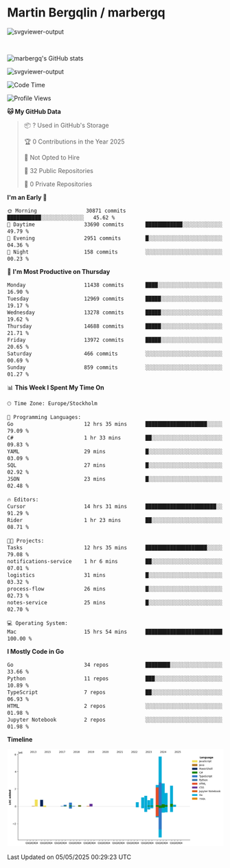 # Martin Bergqlin / marbergq

![svgviewer-output](https://user-images.githubusercontent.com/2405410/206014777-22d41ecb-c24f-421d-b7d9-bba2cb5bb0de.svg)

<br>

<!--- [![Martin's Week](https://github-readme-stats.vercel.app/api/wakatime?username=marbergq&theme=dark)](https://github.com/anuraghazra/github-readme-stats) -->

![marbergq's GitHub stats](https://github-readme-stats.vercel.app/api?username=marbergq&count_private=true&show_icons=true)

![svgviewer-output](https://wakatime.com/badge/user/3f0a2069-6683-4e19-9a4a-7d21ea815067.svg)

<!--START_SECTION:waka-->
![Code Time](http://img.shields.io/badge/Code%20Time-5%2C052%20hrs%2018%20mins-blue)

![Profile Views](http://img.shields.io/badge/Profile%20Views-0-blue)

**🐱 My GitHub Data** 

> 📦 ? Used in GitHub's Storage 
 > 
> 🏆 0 Contributions in the Year 2025
 > 
> 🚫 Not Opted to Hire
 > 
> 📜 32 Public Repositories 
 > 
> 🔑 0 Private Repositories 
 > 
**I'm an Early 🐤** 

```text
🌞 Morning                30871 commits       ███████████░░░░░░░░░░░░░░   45.62 % 
🌆 Daytime                33690 commits       ████████████░░░░░░░░░░░░░   49.79 % 
🌃 Evening                2951 commits        █░░░░░░░░░░░░░░░░░░░░░░░░   04.36 % 
🌙 Night                  158 commits         ░░░░░░░░░░░░░░░░░░░░░░░░░   00.23 % 
```
📅 **I'm Most Productive on Thursday** 

```text
Monday                   11438 commits       ████░░░░░░░░░░░░░░░░░░░░░   16.90 % 
Tuesday                  12969 commits       █████░░░░░░░░░░░░░░░░░░░░   19.17 % 
Wednesday                13278 commits       █████░░░░░░░░░░░░░░░░░░░░   19.62 % 
Thursday                 14688 commits       █████░░░░░░░░░░░░░░░░░░░░   21.71 % 
Friday                   13972 commits       █████░░░░░░░░░░░░░░░░░░░░   20.65 % 
Saturday                 466 commits         ░░░░░░░░░░░░░░░░░░░░░░░░░   00.69 % 
Sunday                   859 commits         ░░░░░░░░░░░░░░░░░░░░░░░░░   01.27 % 
```


📊 **This Week I Spent My Time On** 

```text
🕑︎ Time Zone: Europe/Stockholm

💬 Programming Languages: 
Go                       12 hrs 35 mins      ████████████████████░░░░░   79.09 % 
C#                       1 hr 33 mins        ██░░░░░░░░░░░░░░░░░░░░░░░   09.83 % 
YAML                     29 mins             █░░░░░░░░░░░░░░░░░░░░░░░░   03.09 % 
SQL                      27 mins             █░░░░░░░░░░░░░░░░░░░░░░░░   02.92 % 
JSON                     23 mins             █░░░░░░░░░░░░░░░░░░░░░░░░   02.48 % 

🔥 Editors: 
Cursor                   14 hrs 31 mins      ███████████████████████░░   91.29 % 
Rider                    1 hr 23 mins        ██░░░░░░░░░░░░░░░░░░░░░░░   08.71 % 

🐱‍💻 Projects: 
Tasks                    12 hrs 35 mins      ████████████████████░░░░░   79.08 % 
notifications-service    1 hr 6 mins         ██░░░░░░░░░░░░░░░░░░░░░░░   07.01 % 
logistics                31 mins             █░░░░░░░░░░░░░░░░░░░░░░░░   03.32 % 
process-flow             26 mins             █░░░░░░░░░░░░░░░░░░░░░░░░   02.73 % 
notes-service            25 mins             █░░░░░░░░░░░░░░░░░░░░░░░░   02.70 % 

💻 Operating System: 
Mac                      15 hrs 54 mins      █████████████████████████   100.00 % 
```

**I Mostly Code in Go** 

```text
Go                       34 repos            ████████░░░░░░░░░░░░░░░░░   33.66 % 
Python                   11 repos            ███░░░░░░░░░░░░░░░░░░░░░░   10.89 % 
TypeScript               7 repos             ██░░░░░░░░░░░░░░░░░░░░░░░   06.93 % 
HTML                     2 repos             ░░░░░░░░░░░░░░░░░░░░░░░░░   01.98 % 
Jupyter Notebook         2 repos             ░░░░░░░░░░░░░░░░░░░░░░░░░   01.98 % 
```



**Timeline**

![Lines of Code chart](https://raw.githubusercontent.com/marbergq/marbergq/main/assets/bar_graph.png)


 Last Updated on 05/05/2025 00:29:23 UTC
<!--END_SECTION:waka-->
